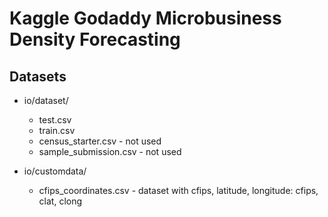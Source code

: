 # Kaggle Godaddy Microbusiness Density Forecasting

## Datasets

* io/dataset/
  * test.csv
  * train.csv
  * census_starter.csv - not used
  * sample_submission.csv - not used

* io/customdata/
  * cfips_coordinates.csv -
    dataset with cfips, latitude, longitude: cfips, clat, clong
